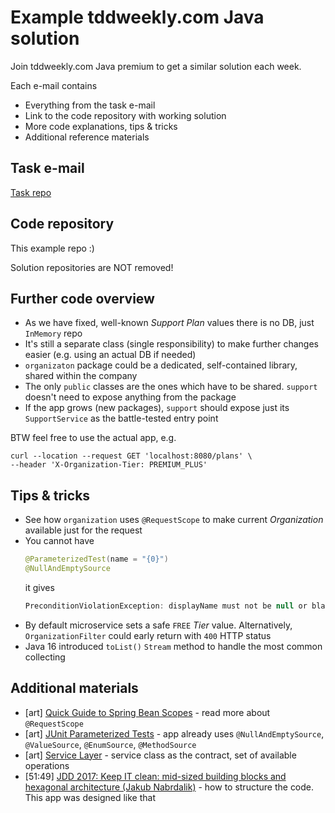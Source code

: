 # Example tddweekly.com Java solution

Join tddweekly.com Java premium to get a similar solution each week.

Each e-mail contains

* Everything from the task e-mail
* Link to the code repository with working solution
* More code explanations, tips & tricks
* Additional reference materials

## Task e-mail

[Task repo](https://github.com/tddweekly/example-java)

## Code repository

This example repo :)

Solution repositories are NOT removed!

## Further code overview

* As we have fixed, well-known _Support Plan_ values there is no DB, just `InMemory` repo
* It's still a separate class (single responsibility) to make further changes easier (e.g. using an actual DB if needed)
* `organizaton` package could be a dedicated, self-contained library, shared within the company
* The only `public` classes are the ones which have to be shared. `support` doesn't need to expose anything from the package
* If the app grows (new packages), `support` should expose just its `SupportService` as the battle-tested entry point

BTW feel free to use the actual app, e.g.

```
curl --location --request GET 'localhost:8080/plans' \
--header 'X-Organization-Tier: PREMIUM_PLUS'
```

## Tips & tricks

* See how `organization` uses `@RequestScope` to make current _Organization_ available just for the request
* You cannot have
  ```java
  @ParameterizedTest(name = "{0}")
  @NullAndEmptySource
  ```
  it gives
  ```java
  PreconditionViolationException: displayName must not be null or blank
  ```
* By default microservice sets a safe `FREE` _Tier_ value. Alternatively, `OrganizationFilter` could early return
  with `400` HTTP status
* Java 16 introduced `toList()` `Stream` method to handle the most common collecting

## Additional materials

* [art] [Quick Guide to Spring Bean Scopes](https://www.baeldung.com/spring-bean-scopes) - read more about `@RequestScope`
* [art] [JUnit Parameterized Tests](https://junit.org/junit5/docs/current/user-guide/#writing-tests-parameterized-tests) - app already uses `@NullAndEmptySource`, `@ValueSource`, `@EnumSource`, `@MethodSource`
* [art] [Service Layer](https://martinfowler.com/eaaCatalog/serviceLayer.html) - service class as the contract, set of available operations
* [51:49] [JDD 2017: Keep IT clean: mid-sized building blocks and hexagonal architecture (Jakub Nabrdalik)](https://www.youtube.com/watch?v=KrLFs6f2bOA) - how to structure the code. This app was designed like that 
